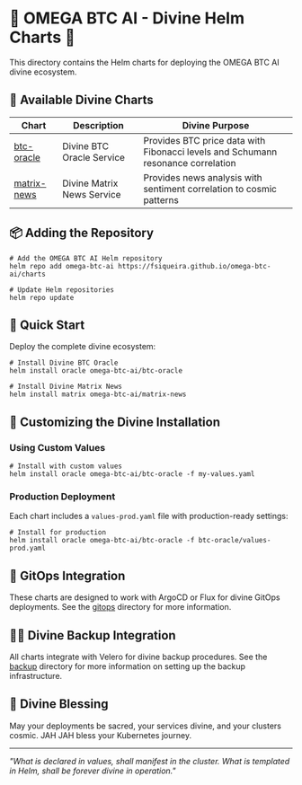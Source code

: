 # 🔱 OMEGA BTC AI - Divine Helm Charts 🔱

This directory contains the Helm charts for deploying the OMEGA BTC AI divine ecosystem.

## 🌟 Available Divine Charts

| Chart | Description | Divine Purpose |
|-------|-------------|----------------|
| [btc-oracle](./btc-oracle/) | Divine BTC Oracle Service | Provides BTC price data with Fibonacci levels and Schumann resonance correlation |
| [matrix-news](./matrix-news/) | Divine Matrix News Service | Provides news analysis with sentiment correlation to cosmic patterns |

## 📦 Adding the Repository

```console
# Add the OMEGA BTC AI Helm repository
helm repo add omega-btc-ai https://fsiqueira.github.io/omega-btc-ai/charts

# Update Helm repositories
helm repo update
```

## 🚀 Quick Start

Deploy the complete divine ecosystem:

```console
# Install Divine BTC Oracle
helm install oracle omega-btc-ai/btc-oracle

# Install Divine Matrix News
helm install matrix omega-btc-ai/matrix-news
```

## 🔮 Customizing the Divine Installation

### Using Custom Values

```console
# Install with custom values
helm install oracle omega-btc-ai/btc-oracle -f my-values.yaml
```

### Production Deployment

Each chart includes a `values-prod.yaml` file with production-ready settings:

```console
# Install for production
helm install oracle omega-btc-ai/btc-oracle -f btc-oracle/values-prod.yaml
```

## 🔱 GitOps Integration

These charts are designed to work with ArgoCD or Flux for divine GitOps deployments. See the [gitops](../gitops/) directory for more information.

## 🧙‍♂️ Divine Backup Integration

All charts integrate with Velero for divine backup procedures. See the [backup](../backup/) directory for more information on setting up the backup infrastructure.

## 🙏 Divine Blessing

May your deployments be sacred, your services divine, and your clusters cosmic. JAH JAH bless your Kubernetes journey.

---

*"What is declared in values, shall manifest in the cluster. What is templated in Helm, shall be forever divine in operation."*
